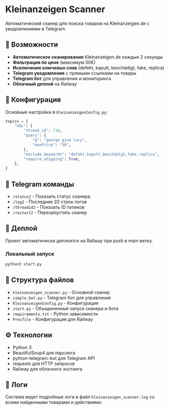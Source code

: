 # Kleinanzeigen Scanner

Автоматический сканер для поиска товаров на Kleinanzeigen.de с уведомлениями в Telegram.

## 🎯 Возможности

- **Автоматическое сканирование** Kleinanzeigen.de каждые 2 секунды
- **Фильтрация по цене** (максимум 50€)
- **Исключение ключевых слов** (defekt, kaputt, beschädigt, fake, replica)
- **Telegram уведомления** с прямыми ссылками на товары
- **Telegram бот** для управления и мониторинга
- **Облачный деплой** на Railway

## 🔧 Конфигурация

Основные настройки в `KleinanzeigenConfig.py`:

```python
topics = {
    "GGL": {
        "thread_id": 718,
        "query": {
            "q": "george gina lucy",
            "maxPrice": "50",
        },
        "exclude_keywords": "defekt,kaputt,beschädigt,fake,replica",
        "require_shipping": True,
    },
}
```

## 🤖 Telegram команды

- `/status2` - Показать статус сканера
- `/log2` - Последние 20 строк логов
- `/threadid2` - Показать ID топиков
- `/restart2` - Перезапустить сканер

## 🚀 Деплой

Проект автоматически деплоится на Railway при push в main ветку.

### Локальный запуск

```bash
python3 start.py
```

## 📁 Структура файлов

- `kleinanzeigen_scanner.py` - Основной сканер
- `simple_bot.py` - Telegram бот для управления
- `KleinanzeigenConfig.py` - Конфигурация
- `start.py` - Объединенный запуск сканера и бота
- `requirements.txt` - Python зависимости
- `Procfile` - Конфигурация для Railway

## ⚙️ Технологии

- Python 3
- BeautifulSoup4 для парсинга
- python-telegram-bot для Telegram API
- requests для HTTP запросов
- Railway для облачного хостинга

## 📝 Логи

Система ведет подробные логи в файл `kleinanzeigen_scanner.log` со всеми найденными товарами и действиями.
